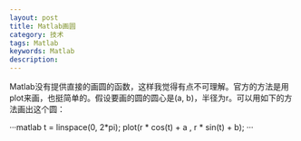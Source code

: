 ```yaml
---
layout: post
title: Matlab画圆
category: 技术
tags: Matlab
keywords: Matlab
description:
---
```


Matlab没有提供直接的画圆的函数，这样我觉得有点不可理解。官方的方法是用plot来画，也挺简单的。假设要画的圆的圆心是(a, b)，半径为r。可以用如下的方法画出这个圆：

···matlab
t = linspace(0, 2*pi);
plot(r * cos(t) + a , r * sin(t) + b);
···